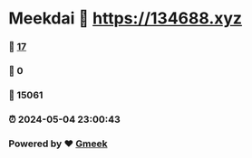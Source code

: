 # Meekdai :link: https://134688.xyz 
### :page_facing_up: [17](https://134688.xyz/tag.html) 
### :speech_balloon: 0 
### :hibiscus: 15061 
### :alarm_clock: 2024-05-04 23:00:43 
### Powered by :heart: [Gmeek](https://github.com/Meekdai/Gmeek)
